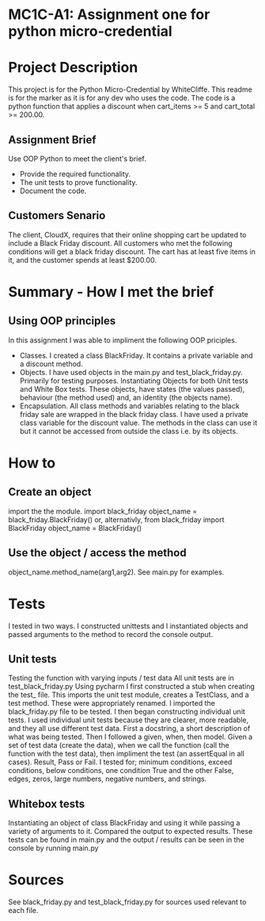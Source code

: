 # MC1C-A1: Assignment one for python micro-credential
# Project Description
This project is for the Python Micro-Credential by WhiteCliffe.
This readme is for the marker as it is for any dev who uses the code. The code is a python function that applies a discount when cart_items >= 5 and cart_total >= 200.00.
## Assignment Brief
Use OOP Python to meet the client's brief. 
* Provide the required functionality.
* The unit tests to prove functionality. 
* Document the code.
## Customers Senario
The client, CloudX, requires that their online shopping cart be updated to include a Black Friday discount. All customers who met the following conditions will get a black friday discount. The cart has at least five items in it, and the customer spends at least $200.00.
# Summary - How I met the brief
## Using OOP principles
In this assignment I was able to impliment the following OOP priciples.
* Classes. I created a class BlackFriday. It contains a private variable and a discount method.
* Objects. I have used objects in the main.py and test_black_friday.py. Primarily for testing purposes. Instantiating Objects for both Unit tests and White Box tests.
These objects, have states (the values passed), behaviour (the method used) and, an identity (the objects name).  
* Encapsulation. All class methods and variables relating to the black friday sale are wrapped in the black friday class.
I have used a private class variable for the discount value. The methods in the class can use it but it cannot be accessed from outside the class i.e. by its objects.
# How to
## Create an object
import the the module. 
import black_friday
object_name = black_friday.BlackFriday()
or, alternativly,
from black_friday import BlackFriday
object_name = BlackFriday()
## Use the object / access the method
object_name.method_name(arg1,arg2). See main.py for examples.
# Tests
I tested in two ways.
I constructed unittests and I instantiated objects and passed arguments to the method to record the console output.
## Unit tests
Testing the function with varying inputs / test data
All unit tests are in test_black_friday.py
Using pycharm I first constructed a stub when creating the test_ file.
This imports the unit test module, creates a TestClass, and a test method. These were appropriately renamed. 
I imported the black_friday.py file to be tested.
I then began constructing individual unit tests. I used individual unit tests because they are clearer, more readable, and they all use different test data.
First a docstring, a short description of what was being tested.
Then I followed a given, when, then model. Given a set of test data (create the data), when we call the function (call the function with the test data), then impliment the test (an assertEqual in all cases). Result, Pass or Fail.
I tested for; minimum conditions, exceed conditions, below conditions, one condition True and the other False, edges, zeros, large numbers, negative numbers, and strings.
## Whitebox tests
Instantiating an object of class BlackFriday and using it while passing a variety of arguments to it. Compared the output to expected results.
These tests can be found in main.py and the output / results can be seen in the console by running main.py

# Sources
See black_friday.py and test_black_friday.py for sources used relevant to each file.

